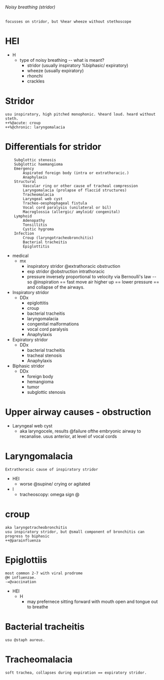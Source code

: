 ###### Noisy breathing (stridor)
    focusses on stridor, but %hear wheeze without stethoscope
# HEI
- H
    + type of noisy breathing -- what is meant? 
        * stridor (usually inspiratory %biphasic/ expiratory)
        * wheeze (usually expiratory)
        * rhonchi
        * crackles 


# Stridor
    usu inspiratory, high pitched monophonic. %heard loud. heard without steth. 
    ++%@acute: croup
    ++%@chronic: laryngomalacia

# Differentials for stridor
        Subglottic stenosis
        Subglottic haemangioma
        Emergency
            Aspirated foreign body (intra or extrathoracic.)
            Anaphylaxis
        Structural 
            Vascular ring or other cause of tracheal compression
            Laryngomalacia (prolapse of flaccid structures)
            Tracheomalacia
            Laryngeal web cyst
            Tracheo-oesphophageal fistula
            Vocal cord paralysis (unilateral or bil)
            Macroglossia (allergic/ amyloid/ congenital)
        Lymphoid 
            Adenopathy
            Tonsillitis
            Cystic hygroma
        Infection 
            Croup (laryngotracheobronchitis)
            Bacterial tracheitis
            Epiglottitis


- medical
    + mx
        * inspiratory stridor @extrathoracic obstruction
        * exp stridor @obstruction intrathoracic
        * pressure inversely proportional to velocity via Bernoulli's law -- so @inspiration == fast move air higher up == lower pressure == and collapse of the airways.
- Inspiratory stridor
    + DDx
        * epiglottitis
        * croup
        * bacterial tracheitis
        * laryngomalacia
        * congenital malformations
        * vocal cord paralysis
        * Anaphylaxis
- Expiratory stridor
    + DDx
        * bacterial tracheitis
        * tracheal stenosis
        * Anaphylaxis
- Biphasic stridor
    + DDx
        * foreign body
        * hemangioma
        * tumor
        * subglottic stenosis

# Upper airway causes - obstruction
- Laryngeal web cyst
    + aka laryngocele, results @failure ofthe embryonic airway to recanalise. usus anterior, at level of vocal cords



# Laryngomalacia
    Extrathoracic cause of inspiratory stridor
- HEI
    + worse @supine/ crying or agitated
- I
    + tracheoscopy: omega sign @


# croup
    aka laryngotracheobronchitis
    usu inspiratory stridor, but @small component of bronchitis can progress to biphasic
    ++@parainfluenza

# Epiglottiis
    most common 2-7 with viral prodrome
    @H influenzae.
    -=@vaccination
- HEI
    + H
        * may prefernece sitting forward with mouth open and tongue out to breathe


# Bacterial tracheitis
    usu @staph aureus. 

# Tracheomalacia
    soft trachea, collapses during expiration == expiratory stridor. 